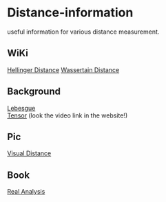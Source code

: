 # Distance-information
useful information for various distance measurement.

## WiKi
[Hellinger Distance](https://en.wikipedia.org/wiki/Hellinger_distance)
[Wassertain Distance](https://en.wikipedia.org/wiki/Wasserstein_metric)

## Background
[Lebesgue](https://blog.sciencenet.cn/blog-752541-831225.html)  
[Tensor](https://blog.csdn.net/qimo601/article/details/109959663) (look the video link in the website!)

## Pic
[Visual Distance](https://twitter.com/gabrielpeyre/status/1299656980911587328)

## Book
[Real Analysis](http://www.cmat.edu.uy/~mordecki/courses/medida2013/book.pdf)

